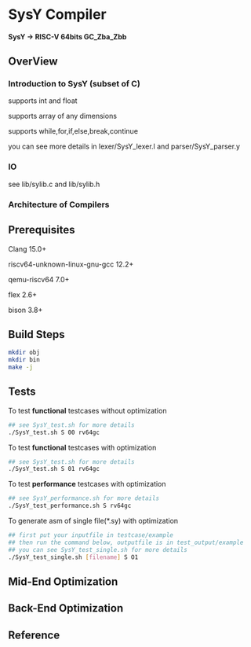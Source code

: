 # SysY Compiler
#### SysY -> RISC-V 64bits GC_Zba_Zbb

## OverView

### Introduction to SysY (subset of C)

supports int and float

supports array of any dimensions

supports while,for,if,else,break,continue

you can see more details in lexer/SysY_lexer.l and parser/SysY_parser.y

### IO
see lib/sylib.c and lib/sylib.h

### Architecture of Compilers

## Prerequisites

Clang 15.0+

riscv64-unknown-linux-gnu-gcc 12.2+

qemu-riscv64 7.0+

flex 2.6+

bison 3.8+

## Build Steps
```bash
mkdir obj
mkdir bin
make -j
```

## Tests

To test **functional** testcases without optimization
```bash
## see SysY_test.sh for more details
./SysY_test.sh S 00 rv64gc
```

To test **functional** testcases with optimization
```bash
## see SysY_test.sh for more details
./SysY_test.sh S 01 rv64gc
```

To test **performance** testcases with optimization 
```bash
## see SysY_performance.sh for more details
./SysY_test_performance.sh S rv64gc
```

To generate asm of single file(*.sy) with optimization
```bash
## first put your inputfile in testcase/example
## then run the command below, outputfile is in test_output/example
## you can see SysY_test_single.sh for more details
./SysY_test_single.sh [filename] S O1  
```

## Mid-End Optimization

## Back-End Optimization


## Reference

